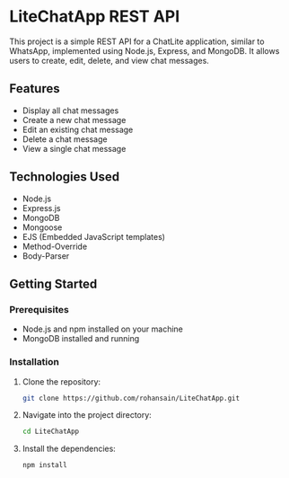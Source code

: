 # LiteChatApp REST API

This project is a simple REST API for a ChatLite application, similar to WhatsApp, implemented using Node.js, Express, and MongoDB. It allows users to create, edit, delete, and view chat messages.

## Features

- Display all chat messages
- Create a new chat message
- Edit an existing chat message
- Delete a chat message
- View a single chat message

## Technologies Used

- Node.js
- Express.js
- MongoDB
- Mongoose
- EJS (Embedded JavaScript templates)
- Method-Override
- Body-Parser

## Getting Started

### Prerequisites

- Node.js and npm installed on your machine
- MongoDB installed and running

### Installation

1. Clone the repository:
    ```bash
    git clone https://github.com/rohansain/LiteChatApp.git
    ```
2. Navigate into the project directory:
    ```bash
    cd LiteChatApp
    ```
3. Install the dependencies:
    ```bash
    npm install
    ```

